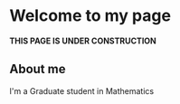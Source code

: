 <html>
  <head> 
    <title>Homepage of Jebasingh R</title>
  </head>
  <body>
    <h1>Welcome to my page</h1> 
    <b>THIS PAGE IS UNDER CONSTRUCTION</b> <br>
    <h2>About me</h2>
    <p> I'm a Graduate student in  Mathematics </p>
  </body>
  </html>
  

